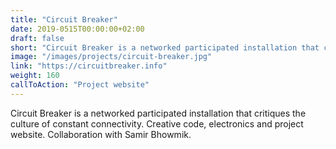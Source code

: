 ```yaml
---
title: "Circuit Breaker"
date: 2019-0515T00:00:00+02:00
draft: false
short: "Circuit Breaker is a networked participated installation that critiques the culture of constant connectivity. Creative code, electronics and project website. Collaboration with Samir Bhowmik. May 2019."
image: "/images/projects/circuit-breaker.jpg"
link: "https://circuitbreaker.info"
weight: 160
callToAction: "Project website"
---
```


Circuit Breaker is a networked participated installation that critiques the culture of constant connectivity. Creative code, electronics and project website. Collaboration with Samir Bhowmik.

